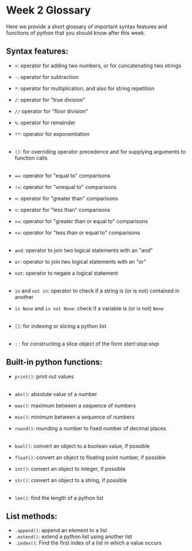 # Week 2 Glossary

Here we provide a short glossary of important syntax features and functions of python that you should know after this week.

## Syntax features:

+ `+`: operator for adding two numbers, or for concatenating two strings
+ `-`: operator for subtraction
+ `*`: operator for multiplication, and also for string repetition
+ `/`: operator for "true division"
+ `//` operator for "floor division"
+ `%`: operator for remainder
+ `**`: operator for exponentiation<br><br>

+ `()`: for overriding operator precedence and for supplying arguments to function calls<br><br>

+ `==`: operator for "equal to" comparisons
+ `!=`: operator for "unequal to" comparisons
+ `>`: operator for "greater than" comparisons
+ `<`: operator for "less than" comparisons
+ `>=`: operator for "greater than or equal to" comparisons
+ `<=`: operator for "less than or equal to" comparisons<br><br>


+ `and`: operator to join two logical statements with an "and"
+ `or`: operator to join two logical statements with an "or"
+ `not`: operator to negate a logical statement<br><br>

+ `in` and `not in`: operator to check if a string is (or is not) contained in another
+ `is None` and `is not None`: check if a variable is (or is not) `None`<br><br>

+ `[]`: for indexing or slicing a python list<br><br>

+ `:` : for constructing a slice object of the form _start_:_stop_:_step_

## Built-in python functions:

+ `print()`: print out values<br><br>

+ `abs()`: absolute value of a number
+ `max()`: maximum between a sequence of numbers
+ `min()`: minimum between a sequence of numbers
+ `round()`: rounding a number to fixed number of decimal places<br><br>

+ `bool()`: convert an object to a boolean value, if possible
+ `float()`: convert an object to floating point number, if possible
+ `int()`: convert an object to integer, if possible
+ `str()`: convert an object to a string, if possible<br><br>

+ `len()`: find the length of a python list

## List methods:

+ `.append()`: append an element to a list
+ `.extend()`: extend a python list using another list
+ `.index()`: Find the first index of a list in which a value occurs
